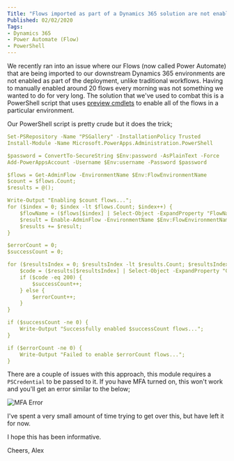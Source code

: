 ```yaml
---
Title: "Flows imported as part of a Dynamics 365 solution are not enabled?"
Published: 02/02/2020
Tags:
- Dynamics 365
- Power Automate (Flow)
- PowerShell
---
```


We recently ran into an issue where our Flows (now called Power Automate) that are being imported to our downstream Dynamics 365 environments are not enabled as part of the deployment, unlike traditional workflows. Having to manually enabled around 20 flows every morning was not something we wanted to do for very long. The solution that we've used to combat this is a PowerShell script that uses [preview cmdlets](https://docs.microsoft.com/en-gb/power-platform/admin/powerapps-powershell) to enable all of the flows in a particular environment.

Our PowerShell script is pretty crude but it does the trick;

```yaml
Set-PSRepository -Name "PSGallery" -InstallationPolicy Trusted
Install-Module -Name Microsoft.PowerApps.Administration.PowerShell

$password = ConvertTo-SecureString $Env:password -AsPlainText -Force
Add-PowerAppsAccount -Username $Env:username -Password $password

$flows = Get-AdminFlow -EnvironmentName $Env:FlowEnvironmentName
$count = $flows.Count;
$results = @();

Write-Output "Enabling $count flows...";
for ($index = 0; $index -lt $flows.Count; $index++) {
    $flowName = ($flows[$index] | Select-Object -ExpandProperty "FlowName");
    $result = Enable-AdminFlow -EnvironmentName $Env:FlowEnvironmentName -FlowName $flowName
    $results += $result;
}

$errorCount = 0;
$successCount = 0;

for ($resultsIndex = 0; $resultsIndex -lt $results.Count; $resultsIndex++) {
    $code = ($results[$resultsIndex] | Select-Object -ExpandProperty "Code");
    if ($code -eq 200) {
        $successCount++;
    } else {
        $errorCount++;
    }
}

if ($successCount -ne 0) {
    Write-Output "Successfully enabled $successCount flows...";
}

if ($errorCount -ne 0) {
    Write-Output "Failed to enable $errorCount flows...";
}
```

There are a couple of issues with this approach, this module requires a `PSCredential` to be passed to it. If you have MFA turned on, this won't work and you'll get an error similar to the below;

![MFA Error](/images/power-automate-enable-flows-post-deployment/mfa-error.png)

I've spent a very small amount of time trying to get over this, but have left it for now.

I hope this has been informative.

Cheers,
Alex